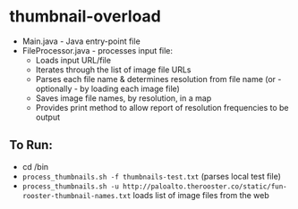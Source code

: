 # thumbnail-overload

* Main.java - Java entry-point file
* FileProcessor.java - processes input file:
  * Loads input URL/file
  * Iterates through the list of image file URLs
  * Parses each file name & determines resolution from file name (or - optionally - by loading each image file)
  * Saves image file names, by resolution, in a map
  * Provides print method to allow report of resolution frequencies to be output

## To Run:

* cd /bin
* ``process_thumbnails.sh -f thumbnails-test.txt`` (parses local test file)
* ``process_thumbnails.sh -u http://paloalto.therooster.co/static/fun-rooster-thumbnail-names.txt`` loads list of image files from the web
